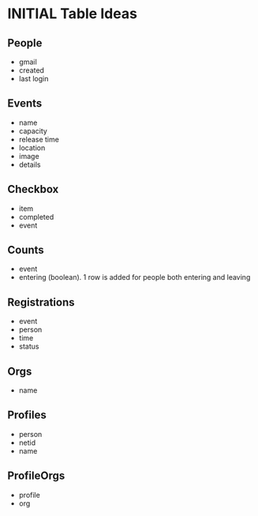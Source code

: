 # INITIAL Table Ideas

## People
- gmail
- created
- last login

## Events
- name
- capacity
- release time
- location
- image
- details

## Checkbox
- item
- completed
- event

## Counts
- event
- entering (boolean). 1 row is added for people both entering and leaving

## Registrations
- event
- person
- time
- status

## Orgs
- name

## Profiles
- person
- netid
- name

## ProfileOrgs
- profile
- org
